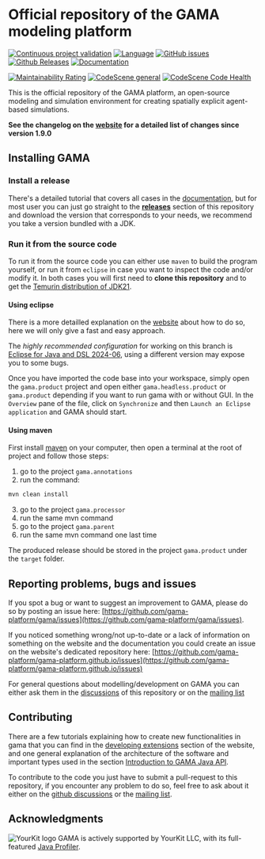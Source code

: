 # Official repository of the GAMA modeling platform
[![Continuous project validation](https://github.com/gama-platform/new.gama/actions/workflows/trigger-compilation.yaml/badge.svg)](https://github.com/gama-platform/gama/actions/workflows/trigger-compilation.yaml)
[![Language](https://img.shields.io/badge/language-java-brightgreen.svg)](https://www.java.com/)
[![GitHub issues](https://img.shields.io/github/issues/gama-platform/gama.svg)](https://github.com/gama-platform/gama/issues)
[![Github Releases](https://img.shields.io/github/release/gama-platform/gama.svg)](https://github.com/gama-platform/gama/releases)
[![Documentation](https://img.shields.io/badge/documentation-web-brightgreen.svg)](https://gama-platform.github.io)

[![Maintainability Rating](https://sonarcloud.io/api/project_badges/measure?project=gama-platform_new.gama&metric=sqale_rating)](https://sonarcloud.io/summary/new_code?id=gama-platform_new.gama)
[![CodeScene general](https://codescene.io/images/analyzed-by-codescene-badge.svg)](https://codescene.io/projects/51964)
[![CodeScene Code Health](https://codescene.io/projects/51964/status-badges/code-health)](https://codescene.io/projects/51964)


This is the official repository of the GAMA platform, an open-source modeling and simulation environment for creating spatially explicit agent-based simulations. 

**See the changelog on the [website](https://gama-platform.org/wiki/next/Changelog) for a detailed list of changes since version 1.9.0**  

## Installing GAMA

### Install a release
There's a detailed tutorial that covers all cases in the [documentation](https://gama-platform.org/wiki/Installation), but for most user you can just go straight to the [**releases**](https://github.com/gama-platform/gama/releases) section of this repository and download the version that corresponds to your needs, we recommend you take a version bundled with a JDK.

### Run it from the source code

To run it from the source code you can either use `maven` to build the program yourself, or run it from `eclipse` in case you want to inspect the code and/or modify it. In both cases you will first need to **clone this repository** and to get the [Temurin distribution of JDK21](https://adoptium.net).

#### Using eclipse

There is a more detailled explanation on the [website](https://gama-platform.org/wiki/InstallingGitVersion) about how to do so, here we will only give a fast and easy approach.

The _highly recommended configuration_ for working on this branch is [Eclipse for Java and DSL 2024-06](https://www.eclipse.org/downloads/packages/release/2024-06/r/eclipse-ide-java-and-dsl-developers), using a different version may expose you to some bugs.

Once you have imported the code base into your workspace, simply open the `gama.product` project and open either `gama.headless.product` or `gama.product` depending if you want to run gama with or without GUI.
In the `Overview` pane of the file, click on `Synchronize` and then `Launch an Eclipse application` and GAMA should start.

#### Using maven

First install [maven](https://maven.apache.org/) on your computer, then open a terminal at the root of project and follow those steps:
1. go to the project `gama.annotations`
2. run the command:
```bash
mvn clean install
```
3. go to the project `gama.processor`
4. run the same mvn command
5. go to the project `gama.parent`
6. run the same mvn command one last time

The produced release should be stored in the project `gama.product` under the `target` folder.

## Reporting problems, bugs and issues

If you spot a bug or want to suggest an improvement to GAMA, please do so by posting an issue here: [https://github.com/gama-platform/gama/issues](https://github.com/gama-platform/gama/issues). 

If you noticed something wrong/not up-to-date or a lack of information on something on the website and the documentation you could create an issue on the website's dedicated repository here: [https://github.com/gama-platform/gama-platform.github.io/issues](https://github.com/gama-platform/gama-platform.github.io/issues)

For general questions about modelling/development on GAMA you can either ask them in the [discussions](https://github.com/gama-platform/gama/discussions) of this repository or on the [mailing list](https://groups.google.com/g/gama-platform)

## Contributing

There are a few tutorials explaining how to create new functionalities in gama that you can find in the [developing extensions](https://gama-platform.org/wiki/DevelopingExtensions) section of the website, and one general explanation of the architecture of the software and important types used in the section [Introduction to GAMA Java API](https://gama-platform.org/wiki/Introduction-To-Gama-Java-API).

To contribute to the code you just have to submit a pull-request to this repository, if you encounter any problem to do so, feel free to ask about it either on the [github discussions](https://github.com/gama-platform/gama/discussions) or the [mailing list](https://groups.google.com/g/gama-platform).

 ## Acknowledgments

 ![YourKit logo](https://www.yourkit.com/images/yk_logo.svg) GAMA is actively supported by YourKit LLC, with its full-featured <a href="https://www.yourkit.com/java/profiler/index.jsp">Java Profiler</a>.


 
 

  
  
  
